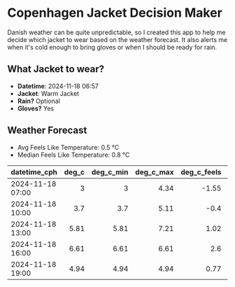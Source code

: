 
# Copenhagen Jacket Decision Maker

Danish weather can be quite unpredictable, so I created this app to help me decide which jacket to wear based on the weather forecast. 
It also alerts me when it's cold enough to bring gloves or when I should be ready for rain.

## What Jacket to wear?

- **Datetime**: 2024-11-18 06:57
- **Jacket**: Warm Jacket
- **Rain?** Optional
- **Gloves?** Yes

## Weather Forecast
- Avg Feels Like Temperature: 0.5 °C
- Median Feels Like Temperature: 0.8 °C

| datetime_cph     |   deg_c |   deg_c_min |   deg_c_max |   deg_c_feels | weather   | wind   | rain   |
|:-----------------|--------:|------------:|------------:|--------------:|:----------|:-------|:-------|
| 2024-11-18 07:00 |    3    |        3    |        4.34 |         -1.55 | Clouds    | High   | None   |
| 2024-11-18 10:00 |    3.7  |        3.7  |        5.11 |         -0.4  | Clouds    | Medium | None   |
| 2024-11-18 13:00 |    5.81 |        5.81 |        7.21 |          1.02 | Rain      | High   | Low    |
| 2024-11-18 16:00 |    6.61 |        6.61 |        6.61 |          2.6  | Rain      | High   | Low    |
| 2024-11-18 19:00 |    4.94 |        4.94 |        4.94 |          0.77 | Clouds    | Medium | None   |
        